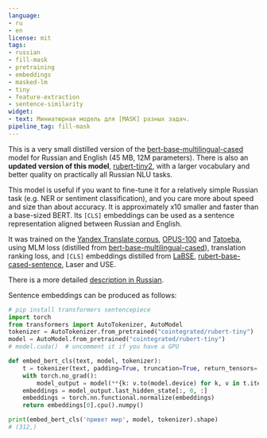 ```yaml
---
language:
- ru
- en
license: mit
tags:
- russian
- fill-mask
- pretraining
- embeddings
- masked-lm
- tiny
- feature-extraction
- sentence-similarity
widget:
- text: Миниатюрная модель для [MASK] разных задач.
pipeline_tag: fill-mask
---
```

This is a very small distilled version of the [bert-base-multilingual-cased](https://huggingface.co/bert-base-multilingual-cased) model for Russian and English (45 MB, 12M parameters). There is also an **updated version of this model**, [rubert-tiny2](https://huggingface.co/cointegrated/rubert-tiny2), with a larger vocabulary and better quality on practically all Russian NLU tasks.

This model is useful if you want to fine-tune it for a relatively simple Russian task (e.g. NER or sentiment classification), and you care more about speed and size than about accuracy. It is approximately x10 smaller and faster than a base-sized BERT. Its `[CLS]` embeddings can be used as a sentence representation aligned between Russian and English. 

It was trained on the [Yandex Translate corpus](https://translate.yandex.ru/corpus), [OPUS-100](https://huggingface.co/datasets/opus100) and [Tatoeba](https://huggingface.co/datasets/tatoeba), using MLM loss (distilled from [bert-base-multilingual-cased](https://huggingface.co/bert-base-multilingual-cased)), translation ranking loss, and `[CLS]` embeddings distilled from [LaBSE](https://huggingface.co/sentence-transformers/LaBSE), [rubert-base-cased-sentence](https://huggingface.co/DeepPavlov/rubert-base-cased-sentence), Laser and USE.

There is a more detailed [description in Russian](https://habr.com/ru/post/562064/). 

Sentence embeddings can be produced as follows:

```python
# pip install transformers sentencepiece
import torch
from transformers import AutoTokenizer, AutoModel
tokenizer = AutoTokenizer.from_pretrained("cointegrated/rubert-tiny")
model = AutoModel.from_pretrained("cointegrated/rubert-tiny")
# model.cuda()  # uncomment it if you have a GPU

def embed_bert_cls(text, model, tokenizer):
    t = tokenizer(text, padding=True, truncation=True, return_tensors='pt')
    with torch.no_grad():
        model_output = model(**{k: v.to(model.device) for k, v in t.items()})
    embeddings = model_output.last_hidden_state[:, 0, :]
    embeddings = torch.nn.functional.normalize(embeddings)
    return embeddings[0].cpu().numpy()

print(embed_bert_cls('привет мир', model, tokenizer).shape)
# (312,)
```